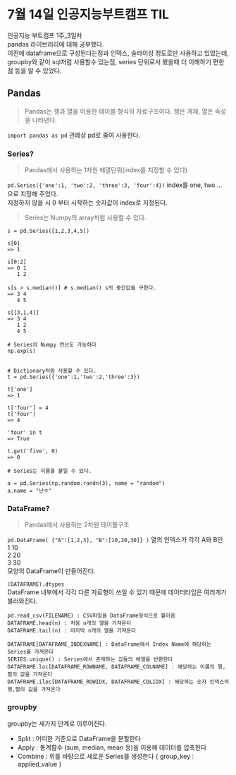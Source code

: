 # 7월 14일 인공지능부트캠프 TIL  
  
  
인공지능 부트캠프 1주_3일차  
pandas 라이브러리에 대해 공부했다.  
이전에 dataframe으로 구성된다는점과 인덱스, 슬라이싱 정도로만 사용하고 있었는데, groupby와 같이 sql처럼 사용할수 있는점, series 단위로서 봤을때 더 이해하기 편한 점 등을 알 수 있었다.  
  
## Pandas  
> Pandas는 행과 열을 이용한 테이블 형식의 자료구조이다. 행은 개체, 열은 속성을 나타낸다.  
  
`import pandas as pd`
관례상 pd로 줄여 사용한다.  
  
### Series?
> Pandas에서 사용하는 1차원 배열단위(index를 지정할 수 있다)  
  
`pd.Series({'one':1, 'two':2, 'three':3, 'four':4})`
index를 one, two ... 으로 지정해 주었다.  
지정하지 않을 시 0 부터 시작하는 숫자값이 index로 지정된다.  
  
  
> Series는 Numpy의 array처럼 사용할 수 있다.
  
```
s = pd.Series([1,2,3,4,5])

s[0]
=> 1

s[0:2]
=> 0 1
   1 2

s[s > s.median()] # s.median() s의 중간값을 구한다.
=> 3 4
   4 5

s[[3,1,4]]
=> 3 4
   1 2
   4 5

# Series의 Numpy 연산도 가능하다
np.exp(s)


# Dictionary처럼 사용할 수 있다.
t = pd.Series({'one':1,'two':2,'three':3})

t['one']
=> 1

t['four'] = 4
t['four']
=> 4

'four' in t
=> True

t.get('five', 0)
=> 0

# Series는 이름을 붙일 수 있다.

a = pd.Series(np.random.randn(3), name = "random")
a.name = "난수"

```
  
  
### DataFrame?
> Pandas에서 사용하는 2차원 테이블구조  

`pd.DataFrame( {"A":[1,2,3], "B":[10,20,30]} )`
열의 인덱스가 각각 A와 B인  
1 10  
2 20  
3 30  
모양의 DataFrame이 만들어진다.  
  
`(DATAFRAME).dtypes`  
DataFrame 내부에서 각각 다른 자료형이 쓰일 수 있기 때문에 데이터타입은 여러개가 불러와진다.  
  
  
```
pd.read_csv(FILENAME) : CSV파일을 DataFrame형식으로 불러옴
DATAFRAME.head(n) : 처음 n개의 열을 가져온다
DATAFRAME.tail(n) : 마지막 n개의 열을 가져온다

DATAFRAME[DATAFRAME_INDEXNAME] : DataFrame에서 Index Name에 해당하는 Series를 가져온다
SERIES.unique() : Series에서 존재하는 값들의 배열을 반환한다
DATAFRAME.loc[DATAFRAME_ROWNAME, DATAFRAME_COLNAME] : 해당하는 이름의 행,렬의 값을 가져온다
DATAFRAME.iloc[DATAFRAME_ROWIDX, DATAFRAME_COLIDX] : 해당하는 숫자 인덱스의 행,렬의 값을 가져온다
```
  
  
### groupby
  
groupby는 세가지 단계로 이루어진다.  
- Split  : 어떠한 기준으로 DataFrame을 분할한다  
- Apply  : 통계함수 (sum, median, mean 등)을 이용해 데이터를 압축한다  
- Combine  : 위를 바탕으로 새로운 Series를 생성한다 { group_key : applied_value }  

